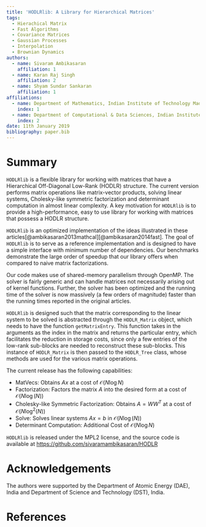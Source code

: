```yaml
---
title: 'HODLRlib: A Library for Hierarchical Matrices'
tags:
  - Hierachical Matrix
  - Fast Algorithms
  - Covariance Matrices
  - Gaussian Processes
  - Interpolation
  - Brownian Dynamics
authors:
  - name: Sivaram Ambikasaran
    affiliation: 1
  - name: Karan Raj Singh
    affiliation: 2
  - name: Shyam Sundar Sankaran
    affiliation: 1
affiliations:
  - name: Department of Mathematics, Indian Institute of Technology Madras
    index: 1
  - name: Department of Computational & Data Sciences, Indian Institute of Science
    index: 2
date: 11th January 2019
bibliography: paper.bib
---
```


# Summary

``HODLRlib`` is a flexible library for working with matrices that have a Hierarchical Off-Diagonal Low-Rank (HODLR) structure. The current version performs matrix operations like matrix-vector products, solving linear systems, Cholesky-like symmetric factorization and determinant computation in almost linear complexity. A key motivation for ``HODLRlib`` is to provide a high-performance, easy to use library for working with matrices that possess a HODLR structure. 

``HODLRlib`` is an optimized implementation of the ideas illustrated in these articles[@ambikasaran2013mathcal][@ambikasaran2014fast]. The goal of ``HODLRlib`` is to serve as a reference implementation and is designed to have a simple interface with minimum number of dependencies. Our benchmarks demonstrate the large order of speedup that our library offers when compared to naive matrix factorizations.

Our code makes use of shared-memory parallelism through OpenMP. The solver is fairly generic and can handle matrices not necessarily arising out of kernel functions. Further, the solver has been optimized and the running time of the solver is now massively (a few orders of magnitude) faster than the running times reported in the original articles.

``HODLRlib`` is designed such that the matrix corresponding to the linear system to be solved is abstracted through the ``HODLR_Matrix`` object, which needs to have the function ``getMatrixEntry``. This function takes in the arguments as the index in the matrix and returns the particular entry, which facilitates the reduction in storage costs, since only a few entries of the low-rank sub-blocks are needed to reconstruct these sub-blocks. This instance of ``HODLR_Matrix`` is then passed to the ``HODLR_Tree`` class, whose methods are used for the various matrix operations.

The current release has the following capabilities:

- MatVecs: Obtains $A x$ at a cost of $\mathcal{O}\left(N\log{N}\right)$
- Factorization: Factors the matrix $A$ into the desired form at a cost of $\mathcal{O}\left(N\log\left(N\right)\right)$
- Cholesky-like Symmetric Factorization: Obtains $A = W W^T$ at a cost of $\mathcal{O}\left(N\log^2\left(N\right)\right)$
- Solve: Solves linear systems $A x = b$ in $\mathcal{O}\left(N\log\left(N\right)\right)$
- Determinant Computation: Additional Cost of $\mathcal{O}\left(N\log{N} \right)$

``HODLRlib`` is released under the MPL2 license, and the source code is available at <https://github.com/sivaramambikasaran/HODLR>

# Acknowledgements

The authors were supported by the Department of Atomic Energy (DAE), India and Department of Science and Technology (DST), India.

# References
